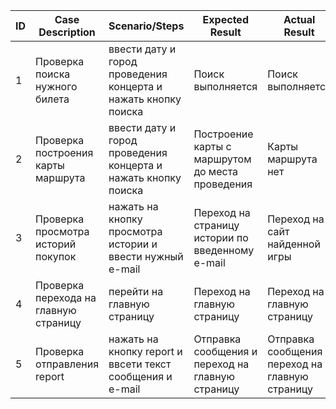 | ID   | Case Description                    | Scenario/Steps                          | Expected Result                                  | Actual Result                                            | Pass/Fail |
| :--- | ----------------------------------- | --------------------------------------- | -------------------------------------------------------- | -------------------------------------------------------- | --------- |
| 1    | Проверка поиска нужного билета            | ввести дату и город проведения концерта и нажать кнопку поиска                      | Поиск выполняется                            |Поиск выполняется|Pass
| 2    |  Проверка построения карты маршрута             | ввести дату и город проведения концерта и нажать кнопку поиска                      | Построение карты с маршрутом до места проведения                            |Карты маршрута нет |Fail
| 3    | Проверка просмотра историй покупок             | нажать на кнопку просмотра истории и ввести нужный e-mail                      | Переход на страницу истории по введенному e-mail                            |Переход на сайт найденной игры |Pass
| 4    | Проверка перехода на главную страницу             | перейти на главную страницу                      | Переход на главную страницу                            |	Переход на главную страницу|Pass
| 5    | Проверка отправления report             | нажать на кнопку report и ввсети текст сообщения и e-mail                      | Отправка сообщения и переход на главную страницу                            |	Отправка сообщения и переход на главную страницу|Pass